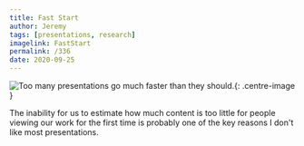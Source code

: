 ```yaml
---
title: Fast Start
author: Jeremy
tags: [presentations, research]
imagelink: FastStart
permalink: /336
date: 2020-09-25
---
```


![Too many presentations go much faster than they should.](https://res.cloudinary.com/dh3hm8pb7/image/upload/c_scale,q_auto:best/v1535842782/Handwaving/Published/FastStart.png){: .centre-image }

The inability for us to estimate how much content is too little for people viewing our work for the first time is probably one of the key reasons I don't like most presentations.
